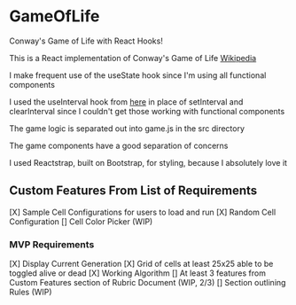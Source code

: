 # GameOfLife
Conway's Game of Life with React Hooks!

This is a React implementation of Conway's Game of Life [Wikipedia](https://en.wikipedia.org/wiki/Conway%27s_Game_of_Life)

I make frequent use of the useState hook since I'm using all functional components

I used the useInterval hook from [here](https://joshwcomeau.com/snippets/react-hooks/use-interval) in place of setInterval and clearInterval since I couldn't get those working with functional components

The game logic is separated out into game.js in the src directory

The game components have a good separation of concerns

I used Reactstrap, built on Bootstrap, for styling, because I absolutely love it


## Custom Features From List of Requirements
[X] Sample Cell Configurations for users to load and run
[X] Random Cell Configuration
[] Cell Color Picker (WIP)

### MVP Requirements
[X] Display Current Generation
[X] Grid of cells at least 25x25 able to be toggled alive or dead
[X] Working Algorithm
[] At least 3 features from Custom Features section of Rubric Document (WIP, 2/3)
[] Section outlining Rules (WIP)
